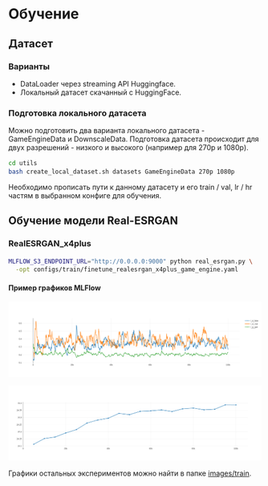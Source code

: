 # Обучение



## Датасет

### Варианты
- DataLoader через streaming API Huggingface.
- Локальный датасет скачанный с HuggingFace.

### Подготовка локального датасета
Можно подготовить два варианта локального датасета - GameEngineData и DownscaleData.
Подготовка датасета происходит для двух разрешений - низкого и высокого (например для 270p и 1080p).

```bash
cd utils
bash create_local_dataset.sh datasets GameEngineData 270p 1080p
```

Необходимо прописать пути к данному датасету и его train / val, lr / hr частям в выбранном конфиге для обучения.

## Обучение модели Real-ESRGAN

### RealESRGAN_x4plus

```bash
MLFLOW_S3_ENDPOINT_URL="http://0.0.0.0:9000" python real_esrgan.py \
  -opt configs/train/finetune_realesrgan_x4plus_game_engine.yaml
```

#### Пример графиков MLFlow

![real_esrgan_game_engine_data_steps=100k_bs=2_gt_crop=256_scale=4_losses](/images/train/real_esrgan_game_engine_data_steps=100k_bs=2_gt_crop=256_scale=4_losses.png)

![real_esrgan_game_engine_data_steps=100k_bs=2_gt_crop=256_scale=4_psnr](/images/train/real_esrgan_game_engine_data_steps=100k_bs=2_gt_crop=256_scale=4_psnr.png)

Графики остальных экспериментов можно найти в папке [images/train](/images/train).
